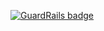 
[![GuardRails badge](https://badges.production.guardrails.io/moul/salaire.io-iOS.svg)](https://www.guardrails.io)
